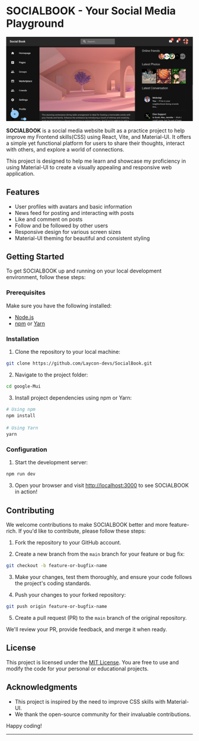 
# SOCIALBOOK - Your Social Media Playground

![Socialbook Banner](./src/assets/projectview.png)

**SOCIALBOOK** is a social media website built as a practice project to help improve my Frontend skills(CSS) using React, Vite, and Material-UI. It offers a simple yet functional platform for users to share their thoughts, interact with others, and explore a world of connections. 

This project is designed to help me learn and showcase my proficiency in using Material-UI to create a visually appealing and responsive web application.

## Features

- User profiles with avatars and basic information
- News feed for posting and interacting with posts
- Like and comment on posts
- Follow and be followed by other users
- Responsive design for various screen sizes
- Material-UI theming for beautiful and consistent styling

## Getting Started

To get SOCIALBOOK up and running on your local development environment, follow these steps:

### Prerequisites

Make sure you have the following installed:

- [Node.js](https://nodejs.org/)
- [npm](https://www.npmjs.com/) or [Yarn](https://yarnpkg.com/)

### Installation

1. Clone the repository to your local machine:

```bash
git clone https://github.com/Laycon-devs/SocialBook.git
```

2. Navigate to the project folder:

```bash
cd google-Mui
```

3. Install project dependencies using npm or Yarn:

```bash
# Using npm
npm install

# Using Yarn
yarn
```

### Configuration

<!-- 1. Configure your environment variables by creating a `.env` file in the project root. You'll need to set up environment variables for authentication, database connections, and any other necessary settings. -->

1. Start the development server:

```bash
npm run dev
```

3. Open your browser and visit [http://localhost:3000](http://localhost:3000) to see SOCIALBOOK in action!

## Contributing

We welcome contributions to make SOCIALBOOK better and more feature-rich. If you'd like to contribute, please follow these steps:

1. Fork the repository to your GitHub account.

2. Create a new branch from the `main` branch for your feature or bug fix:

```bash
git checkout -b feature-or-bugfix-name
```

3. Make your changes, test them thoroughly, and ensure your code follows the project's coding standards.

4. Push your changes to your forked repository:

```bash
git push origin feature-or-bugfix-name
```

5. Create a pull request (PR) to the `main` branch of the original repository.

We'll review your PR, provide feedback, and merge it when ready.

## License

This project is licensed under the [MIT License](LICENSE). You are free to use and modify the code for your personal or educational projects.

## Acknowledgments

- This project is inspired by the need to improve CSS skills with Material-UI.
- We thank the open-source community for their invaluable contributions.

Happy coding!

---